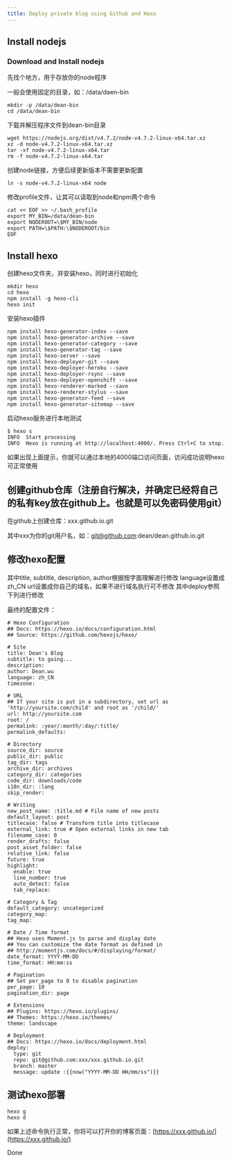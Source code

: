 ```yaml
---
title: Deploy private blog using Github and Hexo
---
```


## Install nodejs

### Download and Install nodejs

先找个地方，用于存放你的node程序

一般会使用固定的目录，如：/data/daen-bin

```
mkdir -p /data/dean-bin
cd /data/dean-bin
```

下载并解压程序文件到dean-bin目录

```
wget https://nodejs.org/dist/v4.7.2/node-v4.7.2-linux-x64.tar.xz
xz -d node-v4.7.2-linux-x64.tar.xz
tar -xf node-v4.7.2-linux-x64.tar
rm -f node-v4.7.2-linux-x64.tar
```

创建node链接，方便后续更新版本不需要更新配置

```
ln -s node-v4.7.2-linux-x64 node
```

修改profile文件，让其可以读取到node和npm两个命令

```
cat << EOF >> ~/.bash_profile
export MY_BIN=/data/dean-bin
export NODEROOT=\$MY_BIN/node
export PATH=\$PATH:\$NODEROOT/bin
EOF
```

## Install hexo

创建hexo文件夹，并安装hexo，同时进行初始化

```
mkdir hexo
cd hexo
npm install -g hexo-cli
hexo init
```

安装hexo插件

```
npm install hexo-generator-index --save
npm install hexo-generator-archive --save
npm install hexo-generator-category --save
npm install hexo-generator-tag --save
npm install hexo-server --save
npm install hexo-deployer-git --save
npm install hexo-deployer-heroku --save
npm install hexo-deployer-rsync --save
npm install hexo-deployer-openshift --save
npm install hexo-renderer-marked --save
npm install hexo-renderer-stylus --save
npm install hexo-generator-feed --save
npm install hexo-generator-sitemap --save
```

启动hexo服务进行本地测试

```
$ hexo s
INFO  Start processing
INFO  Hexo is running at http://localhost:4000/. Press Ctrl+C to stop.
```

如果出现上面提示，你就可以通过本地的4000端口访问页面，访问成功说明hexo可正常使用


## 创建github仓库（注册自行解决，并确定已经将自己的私有key放在github上。也就是可以免密码使用git）

在github上创建仓库：xxx.github.io.git

其中xxx为你的git用户名，如：git@github.com:dean/dean.github.io.git

## 修改hexo配置

其中title, subtitle, description, author根据按字面理解进行修改
language设置成zh_CN
url设置成你自己的域名，如果不进行域名执行可不修改
其中deploy参照下列进行修改

最终的配置文件：

```
# Hexo Configuration
## Docs: https://hexo.io/docs/configuration.html
## Source: https://github.com/hexojs/hexo/

# Site
title: Dean's Blog
subtitle: to going...
description:
author: Dean.wu
language: zh_CN
timezone:

# URL
## If your site is put in a subdirectory, set url as 'http://yoursite.com/child' and root as '/child/'
url: http://yoursite.com
root: /
permalink: :year/:month/:day/:title/
permalink_defaults:

# Directory
source_dir: source
public_dir: public
tag_dir: tags
archive_dir: archives
category_dir: categories
code_dir: downloads/code
i18n_dir: :lang
skip_render:

# Writing
new_post_name: :title.md # File name of new posts
default_layout: post
titlecase: false # Transform title into titlecase
external_link: true # Open external links in new tab
filename_case: 0
render_drafts: false
post_asset_folder: false
relative_link: false
future: true
highlight:
  enable: true
  line_number: true
  auto_detect: false
  tab_replace:

# Category & Tag
default_category: uncategorized
category_map:
tag_map:

# Date / Time format
## Hexo uses Moment.js to parse and display date
## You can customize the date format as defined in
## http://momentjs.com/docs/#/displaying/format/
date_format: YYYY-MM-DD
time_format: HH:mm:ss

# Pagination
## Set per_page to 0 to disable pagination
per_page: 10
pagination_dir: page

# Extensions
## Plugins: https://hexo.io/plugins/
## Themes: https://hexo.io/themes/
theme: landscape

# Deployment
## Docs: https://hexo.io/docs/deployment.html
deploy:
  type: git
  repo: git@github.com:xxx/xxx.github.io.git
  branch: master
  message: update :{{now("YYYY-MM-DD HH/mm/ss")}}
```

## 测试hexo部署

```
hexo g
hexo d
```

如果上述命令执行正常，你将可以打开你的博客页面：[https://xxx.github.io/](https://xxx.github.io/)

Done
